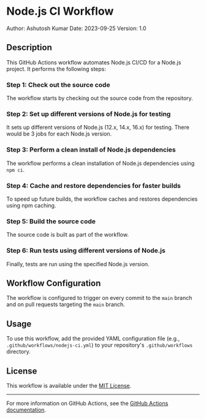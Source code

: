 # Node.js CI Workflow

Author: Ashutosh Kumar
Date: 2023-09-25
Version: 1.0

## Description

This GitHub Actions workflow automates Node.js CI/CD for a Node.js project. It performs the following steps:

### Step 1: Check out the source code

The workflow starts by checking out the source code from the repository.

### Step 2: Set up different versions of Node.js for testing

It sets up different versions of Node.js (12.x, 14.x, 16.x) for testing. There would be 3 jobs for each Node.js version.

### Step 3: Perform a clean install of Node.js dependencies

The workflow performs a clean installation of Node.js dependencies using `npm ci`.

### Step 4: Cache and restore dependencies for faster builds

To speed up future builds, the workflow caches and restores dependencies using npm caching.

### Step 5: Build the source code

The source code is built as part of the workflow.

### Step 6: Run tests using different versions of Node.js

Finally, tests are run using the specified Node.js version.

## Workflow Configuration

The workflow is configured to trigger on every commit to the `main` branch and on pull requests targeting the `main` branch.

## Usage

To use this workflow, add the provided YAML configuration file (e.g., `.github/workflows/nodejs-ci.yml`) to your repository's `.github/workflows` directory.

## License

This workflow is available under the [MIT License](LICENSE).

---
For more information on GitHub Actions, see the [GitHub Actions documentation](https://docs.github.com/en/actions).

